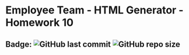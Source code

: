 # Employee Team - HTML Generator - Homework 10

## Badge: ![GitHub last commit](https://img.shields.io/github/last-commit/soverylarry/EmployeeTemplateEngine) ![GitHub repo size](https://img.shields.io/github/repo-size/soverylarry/EmployeeTemplateEngine)



